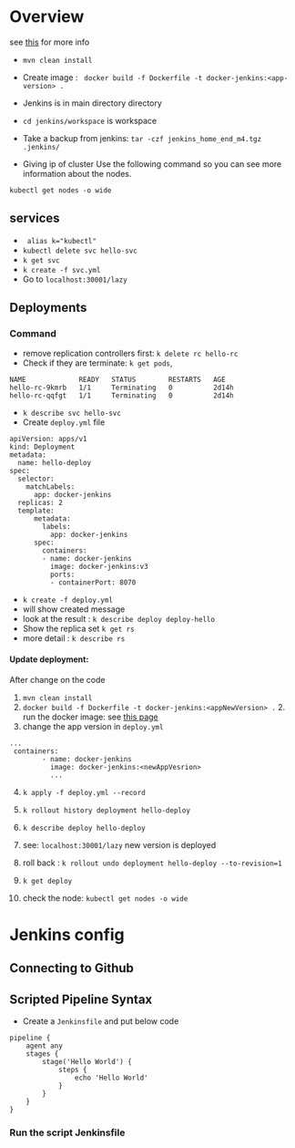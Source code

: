 # Overview
see [this](https://gitlab.com/hhammidd/unit-test/-/wikis/CI-CD/Jenkins2) for more info
* `mvn clean install`
* Create image : ` docker build -f Dockerfile -t docker-jenkins:<app-version> .` 
* Jenkins is in main directory directory
* `cd jenkins/workspace` is workspace 
* Take a backup from jenkins:
`tar -czf jenkins_home_end_m4.tgz .jenkins/`

* Giving ip of cluster 
Use the following command so you can see more information about the nodes.

`kubectl get nodes -o wide`


## services
* ` alias k="kubectl"`
* `kubectl delete svc hello-svc`
* `k get svc`
* `k create -f svc.yml`
* Go to `localhost:30001/lazy`

## Deployments
### Command
* remove replication controllers first: `k delete rc hello-rc`
* Check if they are terminate: `k get pods`,
```
NAME             READY   STATUS        RESTARTS   AGE
hello-rc-9kmrb   1/1     Terminating   0          2d14h
hello-rc-qqfgt   1/1     Terminating   0          2d14h

```
* `k describe svc hello-svc`
* Create `deploy.yml` file
```
apiVersion: apps/v1
kind: Deployment
metadata:
  name: hello-deploy
spec:
  selector:
    matchLabels:
      app: docker-jenkins
  replicas: 2
  template:
      metadata:
        labels:
          app: docker-jenkins
      spec:
        containers:
        - name: docker-jenkins
          image: docker-jenkins:v3
          ports:
          - containerPort: 8070

```
* `k create -f deploy.yml`
* will show created message 
* look at the result : `k describe deploy deploy-hello`
* Show the replica set `k get rs`
* more detail : `k describe rs`

#### Update deployment:
After change on the code
1. `mvn clean install`
2. `docker build -f Dockerfile -t docker-jenkins:<appNewVersion> .`
    2. run the docker image: see [this page](Docker/Overview)
3. change the app version in `deploy.yml`
```
...
 containers:
        - name: docker-jenkins
          image: docker-jenkins:<newAppVesrion>
          ...
```
4. `k apply -f deploy.yml --record`
5. ` k rollout history deployment hello-deploy `
6. `k describe deploy hello-deploy`
7. see: `localhost:30001/lazy` new version is deployed

8. roll back : `k rollout undo deployment hello-deploy --to-revision=1`
9. `k get deploy`
10. check the node: `kubectl get nodes -o wide`

# Jenkins config
## Connecting to Github

## Scripted Pipeline Syntax
* Create a `Jenkinsfile` and put below code 
```
pipeline {
    agent any
    stages {
        stage('Hello World') {
            steps {
                echo 'Hello World'
            }
        }
    }
}
```

### Run the script Jenkinsfile